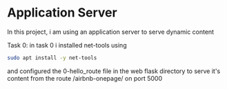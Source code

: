 # Application Server
In this project, i am using an application server to serve dynamic content

Task 0:
in task 0 i installed net-tools using
```bash
sudo apt install -y net-tools
```
and configured the 0-hello_route file in the web flask directory to serve it's content from the route /airbnb-onepage/ on port 5000
